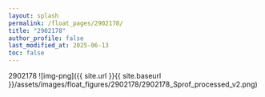 ```yaml
---
layout: splash
permalink: /float_pages/2902178/
title: "2902178"
author_profile: false
last_modified_at: 2025-06-13
toc: false
---
```

 
2902178
![img-png]({{ site.url }}{{ site.baseurl }}/assets/images/float_figures/2902178/2902178_Sprof_processed_v2.png)